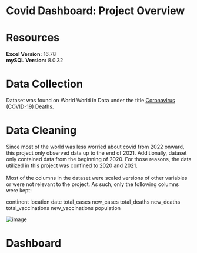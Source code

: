 # Covid Dashboard: Project Overview




# Resources 
**Excel Version:** 16.78<br>
**mySQL Version:** 8.0.32<br>




# Data Collection
Dataset was found on World World in Data under the title [Coronavirus (COVID-19) Deaths](https://ourworldindata.org/covid-deaths).<br>



# Data Cleaning
Since most of the world was less worried about covid from 2022 onward, this project only observed data up to the end of 2021. Additionally, dataset only contained data from the beginning of 2020. For those reasons, the data utilized in this project was confined to 2020 and 2021. <br><br>
Most of the columns in the dataset were scaled versions of other variables or were not relevant to the project. As such, only the following columns were kept: 


continent	location	date	total_cases	new_cases	total_deaths	new_deaths	total_vaccinations	new_vaccinations	population


![image](https://github.com/LucinoGarcia/Covid-Dashboard/assets/140045738/904db804-0dfa-4376-9d5d-05d022f1fd70)



# Dashboard


